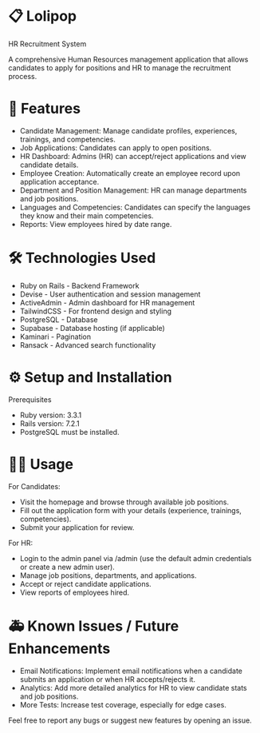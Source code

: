 # 📋 Lolipop
HR Recruitment System

A comprehensive Human Resources management application that allows candidates to apply for positions and HR to manage the recruitment process.


# 🚀 Features

* Candidate Management: Manage candidate profiles, experiences, trainings, and competencies.
* Job Applications: Candidates can apply to open positions.
* HR Dashboard: Admins (HR) can accept/reject applications and view candidate details.
* Employee Creation: Automatically create an employee record upon application acceptance.
* Department and Position Management: HR can manage departments and job positions.
* Languages and Competencies: Candidates can specify the languages they know and their main competencies.
* Reports: View employees hired by date range.


# 🛠️ Technologies Used

* Ruby on Rails - Backend Framework
* Devise - User authentication and session management
* ActiveAdmin - Admin dashboard for HR management
* TailwindCSS - For frontend design and styling
* PostgreSQL - Database
* Supabase - Database hosting (if applicable)
* Kaminari - Pagination
* Ransack - Advanced search functionality

# ⚙️ Setup and Installation

Prerequisites
* Ruby version: 3.3.1
* Rails version: 7.2.1
* PostgreSQL must be installed.




# 🧑‍💻 Usage

For Candidates:
* Visit the homepage and browse through available job positions.
* Fill out the application form with your details (experience, trainings, competencies).
* Submit your application for review.

For HR:
* Login to the admin panel via /admin (use the default admin credentials or create a new admin user).
* Manage job positions, departments, and applications.
* Accept or reject candidate applications.
* View reports of employees hired.

# 🚑 Known Issues / Future Enhancements

* Email Notifications: Implement email notifications when a candidate submits an application or when HR accepts/rejects it.
* Analytics: Add more detailed analytics for HR to view candidate stats and job positions.
* More Tests: Increase test coverage, especially for edge cases.
  
Feel free to report any bugs or suggest new features by opening an issue.


